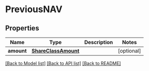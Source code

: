 # PreviousNAV


## Properties
Name | Type | Description | Notes
------------ | ------------- | ------------- | -------------
**amount** | [**ShareClassAmount**](ShareClassAmount.md) |  | [optional] 

[[Back to Model list]](../README.md#documentation-for-models) [[Back to API list]](../README.md#documentation-for-api-endpoints) [[Back to README]](../README.md)


